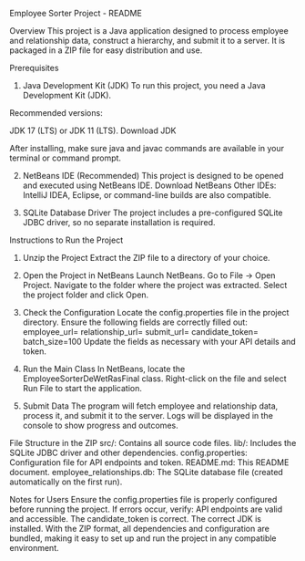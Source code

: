 Employee Sorter Project - README

Overview
This project is a Java application designed to process employee and relationship data, construct a hierarchy, and submit it to a server. 
It is packaged in a ZIP file for easy distribution and use.

Prerequisites
1. Java Development Kit (JDK)
To run this project, you need a Java Development Kit (JDK).

Recommended versions:

JDK 17 (LTS) or JDK 11 (LTS).
Download JDK

After installing, make sure java and javac commands are available in your terminal or command prompt.

2. NetBeans IDE (Recommended)
This project is designed to be opened and executed using NetBeans IDE.
Download NetBeans
Other IDEs: IntelliJ IDEA, Eclipse, or command-line builds are also compatible.

3. SQLite Database Driver
  The project includes a pre-configured SQLite JDBC driver, so no separate installation is required.

Instructions to Run the Project

1. Unzip the Project
  Extract the ZIP file to a directory of your choice.

2. Open the Project in NetBeans
  Launch NetBeans.
  Go to File -> Open Project.
  Navigate to the folder where the project was extracted.
  Select the project folder and click Open.

3. Check the Configuration
  Locate the config.properties file in the project directory. Ensure the following fields are correctly filled out:
  employee_url=<API URL for employee data>
  relationship_url=<API URL for relationship data>
  submit_url=<API URL for submitting data>
  candidate_token=<Your Candidate Token>
  batch_size=100
  Update the fields as necessary with your API details and token.

4. Run the Main Class
  In NetBeans, locate the EmployeeSorterDeWetRasFinal class.
  Right-click on the file and select Run File to start the application.
5. Submit Data
  The program will fetch employee and relationship data, process it, and submit it to the server.
  Logs will be displayed in the console to show progress and outcomes.

File Structure in the ZIP
  src/: Contains all source code files.
  lib/: Includes the SQLite JDBC driver and other dependencies.
  config.properties: Configuration file for API endpoints and token.
  README.md: This README document.
  employee_relationships.db: The SQLite database file (created automatically on the first run).
  
Notes for Users
  Ensure the config.properties file is properly configured before running the project.
  If errors occur, verify:
  API endpoints are valid and accessible.
  The candidate_token is correct.
  The correct JDK is installed.
  With the ZIP format, all dependencies and configuration are bundled, making it easy to set up and run the project in any compatible environment.
